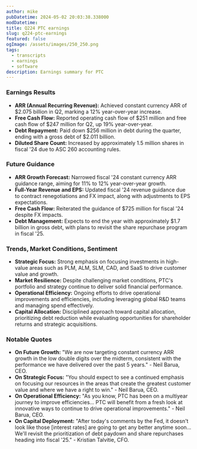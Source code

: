 ```yaml
---
author: mike
pubDatetime: 2024-05-02 20:03:38.338000
modDatetime: 
title: Q224 PTC earnings
slug: q224-ptc-earnings
featured: false
ogImage: /assets/images/250_250.png
tags:
  - transcripts
  - earnings
  - software
description: Earnings summary for PTC
---
```

### Earnings Results
- **ARR (Annual Recurring Revenue):** Achieved constant currency ARR of $2.075 billion in Q2, marking a 12% year-over-year increase.
- **Free Cash Flow:** Reported operating cash flow of $251 million and free cash flow of $247 million for Q2, up 19% year-over-year.
- **Debt Repayment:** Paid down $256 million in debt during the quarter, ending with a gross debt of $2.011 billion.
- **Diluted Share Count:** Increased by approximately 1.5 million shares in fiscal '24 due to ASC 260 accounting rules.

### Future Guidance
- **ARR Growth Forecast:** Narrowed fiscal '24 constant currency ARR guidance range, aiming for 11% to 12% year-over-year growth.
- **Full-Year Revenue and EPS:** Updated fiscal '24 revenue guidance due to contract renegotiations and FX impact, along with adjustments to EPS expectations.
- **Free Cash Flow:** Reiterated the guidance of $725 million for fiscal '24 despite FX impacts.
- **Debt Management:** Expects to end the year with approximately $1.7 billion in gross debt, with plans to revisit the share repurchase program in fiscal '25.

### Trends, Market Conditions, Sentiment
- **Strategic Focus:** Strong emphasis on focusing investments in high-value areas such as PLM, ALM, SLM, CAD, and SaaS to drive customer value and growth.
- **Market Resilience:** Despite challenging market conditions, PTC's portfolio and strategy continue to deliver solid financial performance.
- **Operational Efficiency:** Ongoing efforts to drive operational improvements and efficiencies, including leveraging global R&D teams and managing spend effectively.
- **Capital Allocation:** Disciplined approach toward capital allocation, prioritizing debt reduction while evaluating opportunities for shareholder returns and strategic acquisitions.

### Notable Quotes
- **On Future Growth:** "We are now targeting constant currency ARR growth in the low double digits over the midterm, consistent with the performance we have delivered over the past 5 years." - Neil Barua, CEO.
- **On Strategic Focus:** "You should expect to see a continued emphasis on focusing our resources in the areas that create the greatest customer value and where we have a right to win." - Neil Barua, CEO.
- **On Operational Efficiency:** "As you know, PTC has been on a multiyear journey to improve efficiencies... PTC will benefit from a fresh look at innovative ways to continue to drive operational improvements." - Neil Barua, CEO.
- **On Capital Deployment:** "After today's comments by the Fed, it doesn't look like those [interest rates] are going to get any better anytime soon... We'll revisit the prioritization of debt paydown and share repurchases heading into fiscal '25." - Kristian Talvitie, CFO.
